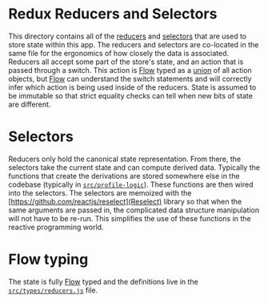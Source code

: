 # Redux Reducers and Selectors

This directory contains all of the [reducers](http://redux.js.org/docs/basics/Reducers.html) and [selectors](http://redux.js.org/docs/recipes/ComputingDerivedData.html) that are used to store state within this app. The reducers and selectors are co-located in the same file for the ergonomics of how closely the data is associated. Reducers all accept some part of the store's state, and an action that is passed through a switch. This action is [Flow](https://flow.org/) typed as a [union](https://flow.org/en/docs/types/unions/) of all action objects, but [Flow](https://flow.org/) can understand the switch statements and will correctly infer which action is being used inside of the reducers. State is assumed to be immutable so that strict equality checks can tell when new bits of state are different.

# Selectors

Reducers only hold the canonical state representation. From there, the selectors take the current state and can compute derived data. Typically the functions that create the derivations are stored somewhere else in the codebase (typically in [`src/profile-logic`](../profile-logic)). These functions are then wired into the selectors. The selectors are memoized with the [https://github.com/reactjs/reselect](Reselect) library so that when the same arguments are passed in, the complicated data structure manipulation will not have to be re-run. This simplifies the use of these functions in the reactive programming world.

# Flow typing

The state is fully [Flow](https://flow.org/) typed and the definitions live in the [`src/types/reducers.js`](../types/reducers.js) file.

